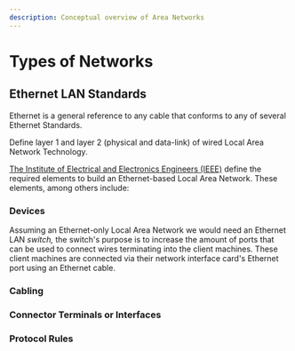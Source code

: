```yaml
---
description: Conceptual overview of Area Networks
---
```


# Types of Networks

## Ethernet LAN Standards

Ethernet is a general reference to any cable that conforms to any of several Ethernet Standards.

Define layer 1 and layer 2 \(physical and data-link\) of wired Local Area Network Technology. 

[The Institute of Electrical and Electronics Engineers \(IEEE\)](https://www.ieee.org/) define the required elements to build an Ethernet-based Local Area Network. These elements, among others include: 

### Devices

Assuming an Ethernet-only Local Area Network we would need an Ethernet LAN _switch,_ the switch's purpose is to increase the amount of ports that can be used to connect wires terminating into the client machines. These client machines are connected via their network interface card's Ethernet port using an Ethernet cable. 

### Cabling

### Connector Terminals or Interfaces

### Protocol Rules

